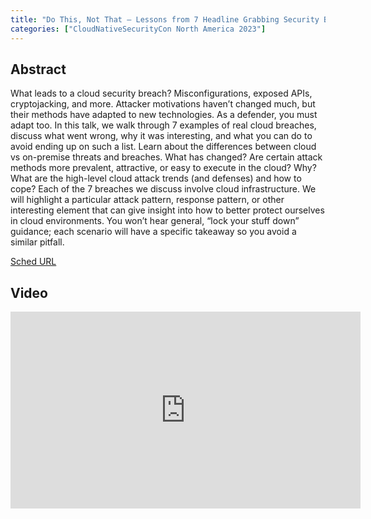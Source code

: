 ```yaml
---
title: "Do This, Not That – Lessons from 7 Headline Grabbing Security Breaches - Maya Levine, Sysdig"
categories: ["CloudNativeSecurityCon North America 2023"]
---
```


## Abstract

What leads to a cloud security breach? Misconfigurations, exposed APIs, cryptojacking, and more. Attacker motivations haven’t changed much, but their methods have adapted to new technologies. As a defender, you must adapt too. In this talk, we walk through 7 examples of real cloud breaches, discuss what went wrong, why it was interesting, and what you can do to avoid ending up on such a list. Learn about the differences between cloud vs on-premise threats and breaches. What has changed? Are certain attack methods more prevalent, attractive, or easy to execute in the cloud? Why? What are the high-level cloud attack trends (and defenses) and how to cope? Each of the 7 breaches we discuss involve cloud infrastructure. We will highlight a particular attack pattern, response pattern, or other interesting element that can give insight into how to better protect ourselves in cloud environments. You won’t hear general, “lock your stuff down” guidance; each scenario will have a specific takeaway so you avoid a similar pitfall.

[Sched URL](https://cloudnativesecurityconna23.sched.com/event/b4172aa0d8a011a8c61edcd6440ec044)

## Video

<iframe width='560' height='315' src='https://www.youtube.com/embed/WsJ-LRUK4co' frameborder='0' allow='accelerometer; autoplay; encrypted-media; gyroscope; picture-in-picture' allowfullscreen></iframe>
